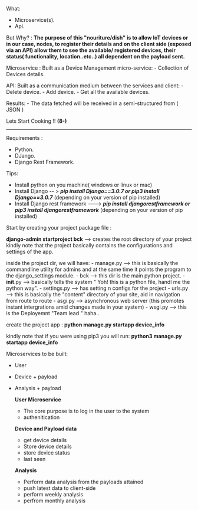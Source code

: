 
What: 
- Microservice(s).
- Api.

But Why?  :  **The purpose of this "nouriture/dish" is to  allow IoT devices or in our case, nodes, to register their details and on the client side (exposed via an API) allow them to see the available/ registered devices, their status( functionality, location..etc..) all dependent on the payload sent.**

Microservice : 
Built as a Device Management micro-service: 
    - Collection of Devices details.    

API:
Built as a communication medium between the services and client: 
    - Delete device.
    - Add device.
    - Get all the available devices.                           

Results: 
    - The data fetched will be received in a semi-structured from ( JSON )  



Lets Start Cooking !!  **(8-)**

****************************************************************
Requirements : 
- Python.
- DJango.
- Django Rest Framework.

Tips: 
- Install python on you machine( windows or linux or mac)
- Install Django -- > ***pip install Django==3.0.7 or pip3 install Django==3.0.7*** (depending on your version of pip installed)
- Install  Django rest framework ---> ***pip install djangorestframework or pip3 install djangorestframework*** (depending on your version of pip installed)


Start by creating your project package file : 

**django-admin startproject bck** --> creates the root directory of your project
kindly note that the project basically contains the configurations and settings of the app.

inside the project dir, we will have: 
    - manage.py --> this is basically the commandline utility for admins and at the same time it points the program to the django_settings module.
    - bck --> this dir is the main python project.
    -  __init__.py --> basically tells the system " Yoh! this is a python file, handl me the python way".
    - settings.py --> has setting n configs for the project
    - urls.py --> this is basically the "content" directory of your site, aid in navigation from route to route
    - asgi.py --> asynchronous web server (this promotes instant intergrations amid changes made in your system) 
    - wsgi.py --> this is the Deployemnt "Team lead " haha.. 


create the project app : 
**python manage.py startapp device_info**

kindly note that if you were using pip3 you will run:
**python3 manage.py startapp device_info**


Microservices to be built: 
 - User 
 - Device + payload
 - Analysis + payload 


    **User Microservice** 
    - The core purpose is to log in the user to the system
    - authenitication

    **Device and Payload data**
    - get device details
    - Store device details
    - store device status
    - last seen
    

    **Analysis**
    - Perform data analysis from the payloads attained
    - push latest data to client-side
    - perform weekly analysis
    - perfrom monthly analysis